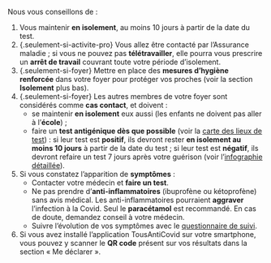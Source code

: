 Nous vous conseillons de :

1. Vous maintenir **en isolement**, au moins 10 jours à partir de la date du test.
1. {.seulement-si-activite-pro} Vous allez être contacté par l’Assurance maladie ; si vous ne pouvez pas **télétravailler**, elle pourra vous prescrire un **arrêt de travail** couvrant toute votre période d’isolement.
1. {.seulement-si-foyer} Mettre en place des **mesures d’hygiène renforcée** dans votre foyer pour protéger vos proches (voir la section **Isolement** plus bas).
1. {.seulement-si-foyer} Les autres membres de votre foyer sont considérés comme **cas contact**, et doivent :
    - se maintenir **en isolement** eux aussi (les enfants ne doivent pas aller à l’**école**) ;
    - faire un **test antigénique dès que possible** (voir la <a href="#conseils-depistage" class="lien-depistage">carte des lieux de test</a>) : si leur test est **positif**, ils devront rester **en isolement au moins 10 jours** à partir de la date du test ; si leur test est **négatif**, ils devront refaire un test 7 jours après votre guérison (voir l’<a href="illustrations/isolement-foyer-malade.png">infographie détaillée</a>).
1. Si vous constatez l’apparition de **symptômes** :
    * Contacter votre médecin et **faire un test**.
    * Ne pas prendre d’**anti-inflammatoires** (ibuprofène ou kétoprofène) sans avis médical. Les anti-inflammatoires pourraient **aggraver** l’infection à la Covid. Seul le **paracétamol** est recommandé. En cas de doute, demandez conseil à votre médecin.
    * Suivre l’évolution de vos symptômes avec le [questionnaire de suivi](#suivisymptomes).
1. Si vous avez installé l’application TousAntiCovid sur votre smartphone, vous pouvez y scanner le **QR code** présent sur vos résultats dans la section « Me déclarer ».
